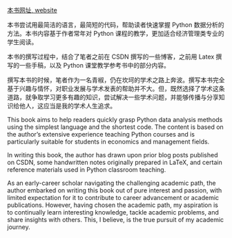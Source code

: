 [本书网址, website](https://robinchen121.github.io/book-Python-Data-Science-en)

本书尝试用最简洁的语言，最简短的代码，帮助读者快速掌握 Python 数据分析的方法。本书内容基于作者常年对 Python 课程的教学，更加适合经济管理类专业的学生阅读。

本书的撰写过程中，结合了笔者之前在 CSDN 撰写的一些博客，之前用 Latex 撰写的一些手稿，以及 Python 课堂教学参考书中的部分内容。

撰写本书的时候，笔者作为一名青椒，仍在坎坷的学术之路上奔波。撰写本书完全基于兴趣与情怀，对职业发展与学术发表的帮助并不大。但，既然选择了学术这条道路，就争取学习更多有趣的知识，尝试解决一些学术问题，并能够传播与分享知识给他人，这应当是我的学术人生追求。




This book aims to help readers quickly grasp Python data analysis methods using the simplest language and the shortest code. The content is based on the author’s extensive experience teaching Python courses and is particularly suitable for students in economics and management fields.

In writing this book, the author has drawn upon prior blog posts published on CSDN, some handwritten notes originally prepared in LaTeX, and certain reference materials used in Python classroom teaching.

As an early-career scholar navigating the challenging academic path, the author embarked on writing this book out of pure interest and passion, with limited expectation for it to contribute to career advancement or academic publications. However, having chosen the academic path, my aspiration is to continually learn interesting knowledge, tackle academic problems, and share insights with others. This, I believe, is the true pursuit of my academic journey.
